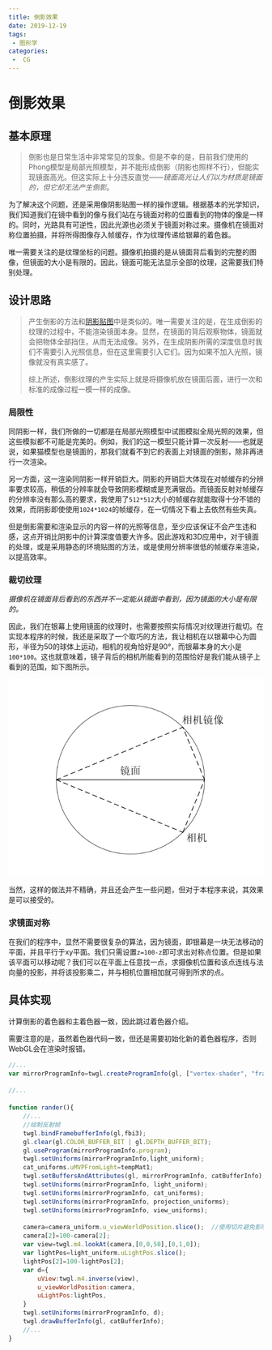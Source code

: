 ```yaml
---
title: 倒影效果
date: 2019-12-19
tags:
 - 图形学
categories:
 -  CG
---
```


# 倒影效果

## 基本原理

> 倒影也是日常生活中非常常见的现象。但是不幸的是，目前我们使用的Phong模型是局部光照模型，并不能形成倒影（阴影也照样不行），但能实现镜面高光。但这实际上十分违反直觉——*镜面高光让人们以为材质是镜面的，但它却无法产生倒影*。

为了解决这个问题，还是采用像阴影贴图一样的操作逻辑。根据基本的光学知识，我们知道我们在镜中看到的像与我们站在与镜面对称的位置看到的物体的像是一样的。同时，光路具有可逆性，因此光源也必须关于镜面对称过来。摄像机在镜面对称位置拍摄，并将所得图像存入帧缓存，作为纹理传递给银幕的着色器。

唯一需要关注的是纹理坐标的问题。摄像机拍摄的是从镜面背后看到的完整的图像，但镜面的大小是有限的。因此，镜面可能无法显示全部的纹理，这需要我们特别处理。

## 设计思路

> 产生倒影的方法和[阴影贴图](./阴影贴图.html)中是类似的。唯一需要关注的是，在生成倒影的纹理的过程中，不能渲染镜面本身。显然，在镜面的背后观察物体，镜面就会把物体全部挡住，从而无法成像。另外，在生成阴影所需的深度信息时我们不需要引入光照信息，但在这里需要引入它们。因为如果不加入光照，镜像就没有真实感了。
>
> 综上所述，倒影纹理的产生实际上就是将摄像机放在镜面后面，进行一次和标准的成像过程一模一样的成像。
>

### 局限性

同阴影一样，我们所做的一切都是在局部光照模型中试图模拟全局光照的效果，但这些模拟都不可能是完美的。例如，我们的这一模型只能计算一次反射——也就是说，如果猫模型也是镜面的，那我们就看不到它的表面上对镜面的倒影，除非再进行一次渲染。

另一方面，这一渲染同阴影一样开销巨大。阴影的开销巨大体现在对帧缓存的分辨率要求较高，稍低的分辨率就会导致阴影模糊或是充满锯齿。而镜面反射对帧缓存的分辨率没有那么高的要求，我使用了`512*512`大小的帧缓存就能取得十分不错的效果，而阴影即使使用`1024*1024`的帧缓存，在一切情况下看上去依然有些失真。

但是倒影需要和渲染显示的内容一样的光照等信息，至少应该保证不会产生违和感，这点开销比阴影中的计算深度值要大许多。因此游戏和3D应用中，对于镜面的处理，或是采用静态的环境贴图的方法，或是使用分辨率很低的帧缓存来渲染，以提高效率。

### 裁切纹理

*摄像机在镜面背后看到的东西并不一定能从镜面中看到，因为镜面的大小是有限的。*

因此，我们在银幕上使用镜面的纹理时，也需要按照实际情况对纹理进行裁切。在实现本程序的时候，我还是采取了一个取巧的方法，我让相机在以银幕中心为圆形，半径为50的球体上运动，相机的视角恰好是90°，而银幕本身的大小是`100*100`。这也就意味着，镜子背后的相机所能看到的范围恰好是我们能从镜子上看到的范围，如下图所示。

![相机和银幕的位置](./images/mirror_and_camera.png)

当然，这样的做法并不精确，并且还会产生一些问题，但对于本程序来说，其效果是可以接受的。

### 求镜面对称

在我们的程序中，显然不需要很复杂的算法，因为镜面，即银幕是一块无法移动的平面，并且平行于xy平面。我们只需设置`z=100-z`即可求出对称点位置。但是如果该平面可以移动呢？我们可以在平面上任意找一点，求摄像机位置和该点连线与法向量的投影，并将该投影乘二，并与相机位置相加就可得到所求的点。

## 具体实现

计算倒影的着色器和主着色器一致，因此跳过着色器介绍。

需要注意的是，虽然着色器代码一致，但还是需要初始化新的着色器程序，否则WebGL会在渲染时报错。

```javascript
//...
var mirrorProgramInfo=twgl.createProgramInfo(gl, ["vertex-shader", "fragment-shader"]);

//...

function rander(){
    //...
    //绘制反射帧
    twgl.bindFramebufferInfo(gl,fbi3);
    gl.clear(gl.COLOR_BUFFER_BIT | gl.DEPTH_BUFFER_BIT);
    gl.useProgram(mirrorProgramInfo.program);
    twgl.setUniforms(mirrorProgramInfo,light_uniform);
    cat_uniforms.uMVPFromLight=tempMat1;
    twgl.setBuffersAndAttributes(gl, mirrorProgramInfo, catBufferInfo);
    twgl.setUniforms(mirrorProgramInfo, light_uniform);
    twgl.setUniforms(mirrorProgramInfo, cat_uniforms);
    twgl.setUniforms(mirrorProgramInfo, projection_uniforms);
    twgl.setUniforms(mirrorProgramInfo, view_uniforms);

    camera=camera_uniform.u_viewWorldPosition.slice();	//使用切片避免影响原有数据
    camera[2]=100-camera[2];
    var view=twgl.m4.lookAt(camera,[0,0,50],[0,1,0]);
    var lightPos=light_uniform.uLightPos.slice();
    lightPos[2]=100-lightPos[2];
    var d={
        uView:twgl.m4.inverse(view),
        u_viewWorldPosition:camera,
        uLightPos:lightPos,
    }
    twgl.setUniforms(mirrorProgramInfo, d);
    twgl.drawBufferInfo(gl, catBufferInfo);
    //...
}
```

